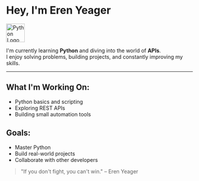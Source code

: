# Hey, I'm Eren Yeager

<img src="https://raw.githubusercontent.com/devicons/devicon/master/icons/python/python-original.png" width="50" height="50" alt="Python Logo">

I'm currently learning **Python** and diving into the world of **APIs**.  
I enjoy solving problems, building projects, and constantly improving my skills.

---

## What I'm Working On:
- Python basics and scripting
- Exploring REST APIs
- Building small automation tools

## Goals:
- Master Python
- Build real-world projects
- Collaborate with other developers

> "If you don't fight, you can't win." – Eren Yeager
